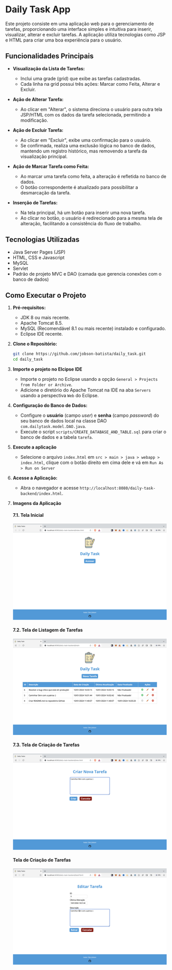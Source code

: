 # Daily Task App

Este projeto consiste em uma aplicação web para o gerenciamento de tarefas, proporcionando uma interface simples e intuitiva para inserir, visualizar, alterar e excluir tarefas. A aplicação utiliza tecnologias como JSP e HTML para criar uma boa experiência para o usuário.

## Funcionalidades Principais

- **Visualização da Lista de Tarefas:**
  - Inclui uma grade (grid) que exibe as tarefas cadastradas.
  - Cada linha na grid possui três ações: Marcar como Feita, Alterar e Excluir.

- **Ação de Alterar Tarefa:**
  - Ao clicar em "Alterar", o sistema direciona o usuário para outra tela JSP/HTML com os dados da tarefa selecionada, permitindo a modificação.

- **Ação de Excluir Tarefa:**
  - Ao clicar em "Excluir", exibe uma confirmação para o usuário.
  - Se confirmada, realiza uma exclusão lógica no banco de dados, mantendo um registro histórico, mas removendo a tarefa da visualização principal.

- **Ação de Marcar Tarefa como Feita:**
  - Ao marcar uma tarefa como feita, a alteração é refletida no banco de dados.
  - O botão correspondente é atualizado para possibilitar a desmarcação da tarefa.

- **Inserção de Tarefas:**
  - Na tela principal, há um botão para inserir uma nova tarefa.
  - Ao clicar no botão, o usuário é redirecionado para a mesma tela de alteração, facilitando a consistência do fluxo de trabalho.

## Tecnologias Utilizadas

- Java Server Pages (JSP)
- HTML, CSS e Javascript
- MySQL
- Servlet
- Padrão de projeto MVC e DAO (camada que gerencia conexões com o banco de dados)

## Como Executar o Projeto

1. **Pré-requisitos:**
   - JDK 8 ou mais recente.
   - Apache Tomcat 8.5.
   - MySQL (Recomendável 8.1 ou mais recente) instalado e configurado.
   - Eclipse IDE recente.

2. **Clone o Repositório:**
   ```bash
   git clone https://github.com/jobson-batista/daily_task.git
   cd daily_task
   ```

3. **Importe o projeto no Elcipse IDE**
   - Importe o projeto no Eclipse usando a opção `General > Projects from Folder or Archive`.
   - Adicione o diretório do Apache Tomcat na IDE na aba `Servers` usando a perspectiva `Web` do Eclipse.

4. **Configuração do Banco de Dados:**
   - Configure o **usuário** (campo *user*) e **senha** (campo *password*) do seu banco de dados local na classe DAO `com.dailytask.model.DAO.java`.
   - Execute o script `scripts/CREATE_DATABASE_AND_TABLE.sql` para criar o banco de dados e a tabela `tarefa`.

5. **Execute a aplicação**
   - Selecione o arquivo `index.html` em `src > main > java > webapp > index.html`, clique com o botão direito em cima dele e vá em `Run As > Run on Server`

6. **Acesse a Aplicação:**
   - Abra o navegador e acesse `http://localhost:8080/daily-task-backend/index.html`.

7. **Imagens da Aplicação**

	<h4>7.1. Tela Inicial</h4>
  		<img src="screenshots/home.png">
   
	<h4>7.2. Tela de Listagem de Tarefas</h4>
  		<img src="screenshots/list.png">

	<h4>7.3. Tela de Criação de Tarefas</h4>
  		<img src="screenshots/create.png">

	<h4>Tela de Criação de Tarefas</h4>
  		<img src="screenshots/edit.png">


  



   
